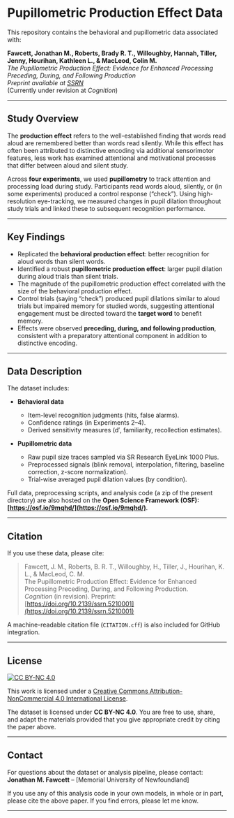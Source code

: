 # Pupillometric Production Effect Data

This repository contains the behavioral and pupillometric data associated with:

**Fawcett, Jonathan M., Roberts, Brady R. T., Willoughby, Hannah, Tiller, Jenny, Hourihan, Kathleen L., & MacLeod, Colin M.**  
*The Pupillometric Production Effect: Evidence for Enhanced Processing Preceding, During, and Following Production*  
_Preprint available at [SSRN](https://ssrn.com/abstract=5210001)_  
(Currently under revision at *Cognition*)

---

## Study Overview

The **production effect** refers to the well-established finding that words read aloud are remembered better than words read silently. While this effect has often been attributed to distinctive encoding via additional sensorimotor features, less work has examined attentional and motivational processes that differ between aloud and silent study.

Across **four experiments**, we used **pupillometry** to track attention and processing load during study. Participants read words aloud, silently, or (in some experiments) produced a control response (“check”). Using high-resolution eye-tracking, we measured changes in pupil dilation throughout study trials and linked these to subsequent recognition performance.

---

## Key Findings

- Replicated the **behavioral production effect**: better recognition for aloud words than silent words.  
- Identified a robust **pupillometric production effect**: larger pupil dilation during aloud trials than silent trials.  
- The magnitude of the pupillometric production effect correlated with the size of the behavioral production effect.  
- Control trials (saying “check”) produced pupil dilations similar to aloud trials but impaired memory for studied words, suggesting attentional engagement must be directed toward the **target word** to benefit memory.  
- Effects were observed **preceding, during, and following production**, consistent with a preparatory attentional component in addition to distinctive encoding.

---

## Data Description

The dataset includes:

- **Behavioral data**  
  - Item-level recognition judgments (hits, false alarms).  
  - Confidence ratings (in Experiments 2–4).  
  - Derived sensitivity measures (d′, familiarity, recollection estimates).  

- **Pupillometric data**  
  - Raw pupil size traces sampled via SR Research EyeLink 1000 Plus.  
  - Preprocessed signals (blink removal, interpolation, filtering, baseline correction, z-score normalization).  
  - Trial-wise averaged pupil dilation values (by condition).  

Full data, preprocessing scripts, and analysis code (a zip of the present directory) are also hosted on the **Open Science Framework (OSF): [https://osf.io/9mqhd/](https://osf.io/9mqhd/)**.

---

## Citation

If you use these data, please cite:

> Fawcett, J. M., Roberts, B. R. T., Willoughby, H., Tiller, J., Hourihan, K. L., & MacLeod, C. M.  
> The Pupillometric Production Effect: Evidence for Enhanced Processing Preceding, During, and Following Production.  
> *Cognition* (in revision). Preprint: [https://doi.org/10.2139/ssrn.5210001](https://doi.org/10.2139/ssrn.5210001)

A machine-readable citation file (`CITATION.cff`) is also included for GitHub integration.

---

## License

[![CC BY-NC 4.0][cc-by-nc-shield]][cc-by-nc]

This work is licensed under a [Creative Commons Attribution-NonCommercial 4.0 International License][cc-by-nc].

[cc-by-nc]: https://creativecommons.org/licenses/by-nc/4.0/
[cc-by-nc-shield]: https://img.shields.io/badge/License-CC%20BY--NC%204.0-lightgrey.svg

The dataset is licensed under **CC BY-NC 4.0**. You are free to use, share, and adapt the materials provided that you give appropriate credit by citing the paper above.

---

## Contact

For questions about the dataset or analysis pipeline, please contact:  
**Jonathan M. Fawcett** – [Memorial University of Newfoundland]

If you use any of this analysis code in your own models, in whole or in part, please cite the above paper. If you find errors, please let me know.

---
